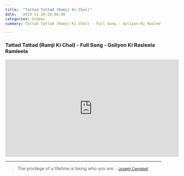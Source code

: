 ```yaml
---
title:  "Tattad Tattad (Ramji Ki Chal)"
date:   2016-11-20 20:06:00
categories: Videos
summary: Tattad Tattad (Ramji Ki Chal) - Full Song - Goliyon Ki Rasleela Ramleela.

---
```


### Tattad Tattad (Ramji Ki Chal) - Full Song - Goliyon Ki Rasleela Ramleela

<iframe width="560" height="315" src="https://www.youtube.com/embed/sIooFGRBZJY" frameborder="0" allowfullscreen></iframe>


---
> The privilege of a lifetime is being who you are.
> <small>- [Joseph Campbell](https://www.brainyquote.com/quotes/quotes/j/josephcamp378372.html)</small>